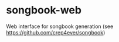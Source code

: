 songbook-web
============

Web interface for songbook generation (see https://github.com/crep4ever/songbook)
